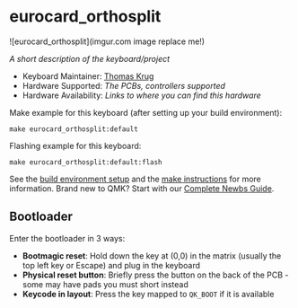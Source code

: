 # eurocard_orthosplit

![eurocard_orthosplit](imgur.com image replace me!)

*A short description of the keyboard/project*

* Keyboard Maintainer: [Thomas Krug](https://github.com/phragment)
* Hardware Supported: *The PCBs, controllers supported*
* Hardware Availability: *Links to where you can find this hardware*

Make example for this keyboard (after setting up your build environment):

    make eurocard_orthosplit:default

Flashing example for this keyboard:

    make eurocard_orthosplit:default:flash

See the [build environment setup](https://docs.qmk.fm/#/getting_started_build_tools) and the [make instructions](https://docs.qmk.fm/#/getting_started_make_guide) for more information. Brand new to QMK? Start with our [Complete Newbs Guide](https://docs.qmk.fm/#/newbs).

## Bootloader

Enter the bootloader in 3 ways:

* **Bootmagic reset**: Hold down the key at (0,0) in the matrix (usually the top left key or Escape) and plug in the keyboard
* **Physical reset button**: Briefly press the button on the back of the PCB - some may have pads you must short instead
* **Keycode in layout**: Press the key mapped to `QK_BOOT` if it is available
